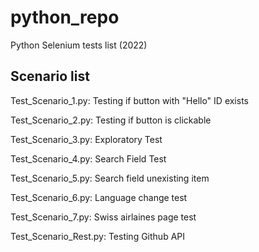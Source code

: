 # python_repo
Python Selenium tests list (2022)
## Scenario list
Test_Scenario_1.py: Testing if button with "Hello" ID exists

Test_Scenario_2.py: Testing if button is clickable

Test_Scenario_3.py: Exploratory Test

Test_Scenario_4.py: Search Field Test

Test_Scenario_5.py: Search field unexisting item 

Test_Scenario_6.py: Language change test

Test_Scenario_7.py: Swiss airlaines page test

Test_Scenario_Rest.py: Testing Github API

